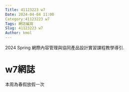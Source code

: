 ```yaml
---
Title: 41123223 w7
Date: 2024-04-04 11:00
Category:41123223 w7
Tags: 網誌編寫
Slug: 41123223 w7
Author: kmol
---
```


2024 Spring 網際內容管理與協同產品設計實習課程教學導引.

<!-- PELICAN_END_SUMMARY -->

# w7網誌
本周為春假放假一次